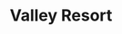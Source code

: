 ---
layout: location
title: Valley Resort
keywords: resort stay
cover_image: "/properties/Valley Resort/1.jpg"
images_src: Valley Resort
price: ₹2,999
area: Mudigere
rating: 5
description: Nestled amidst the rolling hills of the Western Ghats in Chikmagalur, Kalasa Valley Resort beckons you with a promise of serenity. Imagine a haven crafted in the true spirit of Malnad architecture, a cozy haven tucked away amongst verdant coffee plantations. Here, the valley unfolds before you, cradled between two majestic hills, a sparkling stream weaving its way through the heart of the estate. Breathe in the crisp mountain air, a welcome change from the city's clamor. Each day at Kalasa Valley Resort is a chance to reconnect with nature's rhythm. Wake up to the melody of birdsong, and spend your days exploring the whispering trails or simply soaking in the tranquility of your surroundings.  This picturesque escape is the perfect antidote to the everyday grind, offering a chance to unwind and rediscover the simple joys of life.
district: Chikmagalur
total-occupancy: 35
rooms: 6
stay-type: Homestay
accomodation: [
    [Standard Room, 0, 0, shop],
    [Basic Room, 0, 0, house-door], 
    [Dormitory Room, 0, 0, shop]
]
pricing: [
    [BASIC PACKAGE, 2999, Stay | Activities | All Meals | Hi-tea | Veg Snacks],
]
ameneties: [
    [ fa-solid fa-utensils,Dining Hall],
    [ fa-solid fa-fire,Campfire],
    [ fa-solid fa-tv, TV],
    [ fa-solid fa-people-roof, Living Room],
    [ fa-solid fa-plug-circle-plus,Power Backup],
    [ fa-solid fa-square-parking,Parking],
    [ fa-solid fa-mug-hot,Kettle],
    [ fa-solid fa-shower ,Shower],
    [ fa-solid fa-hot-tub-person,Hot Water],
]
activities: [ 
    [ fa-solid fa-spoon,Badminton], 
    [ fa-solid fa-bridge,Burma Bridge],
    [ fa-solid fa-chess-knight,Chess], 
    [ fa-solid fa-person-walking-dashed-line-arrow-right,Net-walk],
    [ fa-solid fa-bullseye,Archery],
    [ fa-solid fa-bullseye,Dart Board],
    [ fa-solid fa-person-walking,Estate Walk], 
    [ fa-solid fa-baseball-bat-ball,Cricket],   
    [ fa-solid fa-arrow-trend-down,Zip Line],  
]
locations: [Hornadu Temple(4KM), Kyathanmakki Trekking(6KM), Gaaligudda Sunset Point(7KM), Amba Teertha(11KM), Kalaseshwara Temple(11KM), Surmane Water Falls]
breakfast: [Neer Dosa, item2, item3, item4]
lunch: [item1, item2, item3, item4]
dinner: [item1, item2, item3, item4]
tnc: ["Yes","Yes","Yes", "Yes", 12:00PM-11:00AM]
---